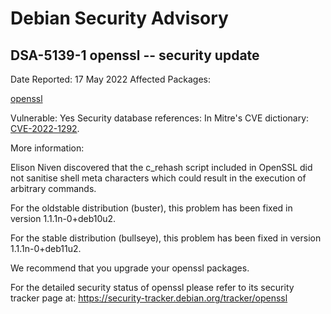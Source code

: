 
Debian Security Advisory
========================


DSA-5139-1 openssl -- security update
-------------------------------------



Date Reported:
17 May 2022
Affected Packages:

[openssl](https://packages.debian.org/src:openssl)

Vulnerable:
Yes
Security database references:
In Mitre's CVE dictionary: [CVE-2022-1292](https://security-tracker.debian.org/tracker/CVE-2022-1292).  

More information:

Elison Niven discovered that the c\_rehash script included in OpenSSL did
not sanitise shell meta characters which could result in the execution
of arbitrary commands.


For the oldstable distribution (buster), this problem has been fixed
in version 1.1.1n-0+deb10u2.


For the stable distribution (bullseye), this problem has been fixed in
version 1.1.1n-0+deb11u2.


We recommend that you upgrade your openssl packages.


For the detailed security status of openssl please refer to
its security tracker page at:
<https://security-tracker.debian.org/tracker/openssl>





